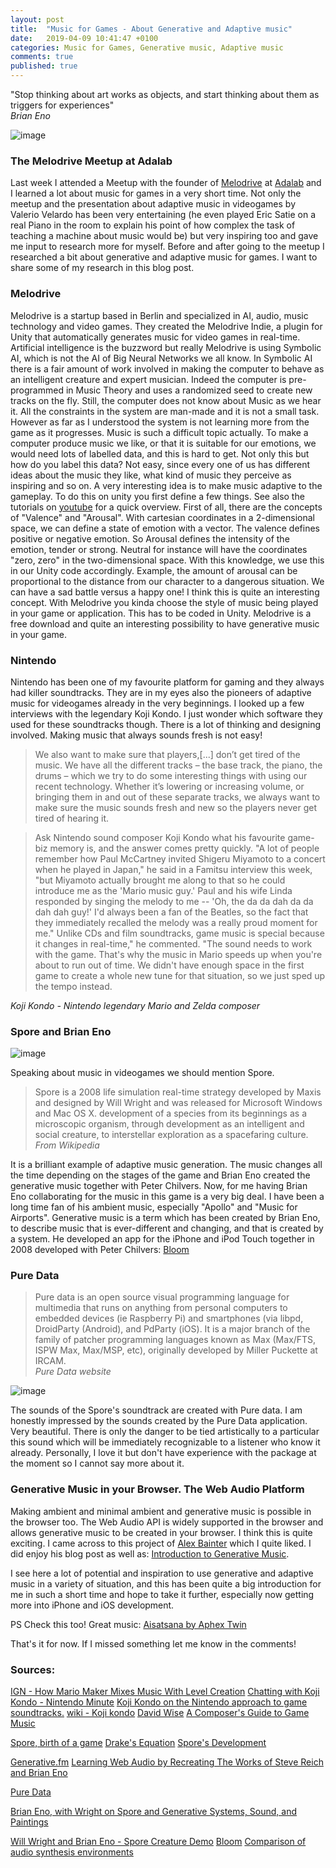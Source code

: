```yaml
---
layout: post
title:  "Music for Games - About Generative and Adaptive music"
date:   2019-04-09 10:41:47 +0100
categories: Music for Games, Generative music, Adaptive music
comments: true
published: true
---
```

<div class="message">
"Stop thinking about art works as objects, and start thinking about them as triggers for experiences" 
<br><cite>Brian Eno</cite>
</div>

![image](/assets/img/idalab-meetup.jpg)

### The Melodrive Meetup at Adalab 
Last week I attended a Meetup with the founder of [Melodrive](https://melodrive.com) at [Adalab](https://ada.com/team/) and I learned a lot about music for games in a very short time. 
Not only the meetup and the presentation about adaptive music in videogames by Valerio Velardo has been very entertaining (he even played Eric Satie on a real Piano in the room to explain his point of how complex the task of teaching a machine about music would be) but very inspiring too and gave me input to research more for myself.
Before and after going to the meetup I researched a bit about generative and adaptive music for games. 
I want to share some of my research in this blog post.

### Melodrive

Melodrive is a startup based in Berlin and specialized in AI, audio, music technology and video games. 
They created the Melodrive Indie, a plugin for Unity that automatically generates music for video games in real-time. 
Artificial intelligence is the buzzword but really Melodrive is using Symbolic AI, which is not the AI of Big Neural Networks we all know. 
In Symbolic AI there is a fair amount of work involved in making the computer to behave as an intelligent creature and expert musician. 
Indeed the computer is pre-programmed in Music Theory and uses a randomized seed to create new tracks on the fly. Still, the computer does not know about Music as we hear it. 
All the constraints in the system are man-made and it is not a small task. 
However as far as I understood the system is not learning more from the game as it progresses.
Music is such a difficult topic actually. 
To make a computer produce music we like, or that it is suitable for our emotions, we would need lots of labelled data, and this is hard to get. 
Not only this but how do you label this data? Not easy, since every one of us has different ideas about the music they like, what kind of music they perceive as inspiring and so on.
A very interesting idea is to make music adaptive to the gameplay. 
To do this on unity you first define a few things. See also the tutorials on [youtube](https://www.youtube.com/watch?v=fQeoPf9ivL4) for a quick overview.
First of all, there are the concepts of "Valence" and "Arousal". 
With cartesian coordinates in a 2-dimensional space, we can define a state of emotion with a vector. The valence defines positive or negative emotion. 
So Arousal defines the intensity of the emotion, tender or strong. Neutral for instance will have the coordinates "zero, zero" in the two-dimensional space.
With this knowledge, we use this in our Unity code accordingly. 
Example, the amount of arousal can be proportional to the distance from our character to a dangerous situation. We can have a sad battle versus a happy one! 
I think this is quite an interesting concept.
With Melodrive you kinda choose the style of music being played in your game or application. 
This has to be coded in Unity. Melodrive is a free download and quite an interesting possibility to have generative music in your game. 

### Nintendo

Nintendo has been one of my favourite platform for gaming and they always had killer soundtracks.
They are in my eyes also the pioneers of adaptive music for videogames already in the very beginnings.
I looked up a few interviews with the legendary Koji Kondo. I just wonder which software they used for these soundtracks though. 
There is a lot of thinking and designing involved. Making music that always sounds fresh is not easy!

> We also want to make sure that players,[...] don’t get tired of the music. 
We have all the different tracks – the base track, the piano, the drums – which we try to do some interesting things with using our recent technology. 
Whether it’s lowering or increasing volume, or bringing them in and out of these separate tracks, we always want to make sure the music sounds fresh and new so the players never get tired of hearing it.

> Ask Nintendo sound composer Koji Kondo what his favourite game-biz memory is, and the answer comes pretty quickly. 
"A lot of people remember how Paul McCartney invited Shigeru Miyamoto to a concert when he played in Japan," he said in a Famitsu interview this week, "but Miyamoto actually brought me along to that so he could introduce me as the 'Mario music guy.' 
Paul and his wife Linda responded by singing the melody to me -- 'Oh, the da da dah da da dah dah guy!' 
I'd always been a fan of the Beatles, so the fact that they immediately recalled the melody was a really proud moment for me."
Unlike CDs and film soundtracks, game music is special because it changes in real-time," he commented. "The sound needs to work with the game. 
That's why the music in Mario speeds up when you're about to run out of time. We didn't have enough space in the first game to create a whole new tune for that situation, so we just sped up the tempo instead.
<div>
<cite>Koji Kondo - Nintendo legendary Mario and Zelda composer </cite>
</div>

### Spore and Brian Eno

![image](/assets/img/spore.jpg)

Speaking about music in videogames we should mention Spore.

> Spore is a 2008 life simulation real-time strategy developed by Maxis and designed by Will Wright and was released for Microsoft Windows and Mac OS X.
development of a species from its beginnings as a microscopic organism, through development as an intelligent and social creature, to interstellar exploration as a spacefaring culture.
<br><cite>From Wikipedia</cite>

It is a brilliant example of adaptive music generation. 
The music changes all the time depending on the stages of the game and Brian Eno created the generative music together with Peter Chilvers.
Now, for me having Brian Eno collaborating for the music in this game is a very big deal.
I have been a long time fan of his ambient music, especially "Apollo" and "Music for Airports".
Generative music is a term which has been created by Brian Eno, to describe music that is ever-different and changing, and that is created by a system.
He developed an app for the iPhone and iPod Touch together in 2008 developed with Peter Chilvers: [Bloom](http://www.generativemusic.com/bloom.html)




### Pure Data

> Pure data is an open source visual programming language for multimedia that runs on anything from personal computers to embedded devices (ie Raspberry Pi) and smartphones (via libpd, DroidParty (Android), and PdParty (iOS). It is a major branch of the family of patcher programming languages known as Max (Max/FTS, ISPW Max, Max/MSP, etc), originally developed by Miller Puckette at IRCAM.
<br><cite>Pure Data website</cite>

![image](/assets/img/puredata.png)

The sounds of the Spore's soundtrack are created with Pure data.
I am honestly impressed by the sounds created by the Pure Data application. 
Very beautiful. 
There is only the danger to be tied artistically to a particular this sound which will be immediately recognizable to a listener who know it already. 
Personally, I love it but don't have experience with the package at the moment so I cannot say more about it.

### Generative Music in your Browser. The Web Audio Platform

Making ambient and minimal ambient and generative music is possible in the browser too.
The Web Audio API is widely supported in the browser and allows generative music to be created in your browser. I think this is quite exciting.
I came across to this project of [Alex Bainter](https://generative.fm) which I quite liked. I did enjoy his blog post as well as:
[Introduction to Generative Music](https://medium.com/@metalex9/introduction-to-generative-music-91e00e4dba11).

I see here a lot of potential and inspiration to use generative and adaptive music in a variety of situation, and this has been quite a big introduction for me in such a short time and hope to take it further, especially now getting more into iPhone and iOS development.

<!-- 
The Drake equation is a probabilistic argument used to estimate the number of active, communicative extraterrestrial civilizations in the Milky Way galaxy.
 -->

PS Check this too! Great music: [Aisatsana by Aphex Twin](https://www.youtube.com/watch?v=bj30yfuXKy4)

That's it for now. If I missed something let me know in the comments! 



### Sources:

[IGN - How Mario Maker Mixes Music With Level Creation](https://www.ign.com/articles/2014/12/08/how-mario-maker-mixes-music-with-level-creation)
[Chatting with Koji Kondo - Nintendo Minute](https://www.youtube.com/watch?v=3WsP4lnFq9w&t=3m25s)
[Koji Kondo on the Nintendo approach to game soundtracks.](https://web.archive.org/web/20150929062439/http://www.1up.com/news/mario-music)
[wiki - Koji kondo](https://en.wikipedia.org/wiki/Koji_Kondo)
[David Wise](http://davidwise.co.uk)
[A Composer's Guide to Game Music](https://mitpress.mit.edu/books/composers-guide-game-music)

[Spore, birth of a game](https://www.ted.com/talks/will_wright_makes_toys_that_make_worlds?language=en)
[Drake's Equation](https://en.wikipedia.org/wiki/Drake_equation)
[Spore's Development](https://en.wikipedia.org/wiki/Development_of_Spore)

[Generative.fm](https://generative.fm/about)
[Learning Web Audio by Recreating The Works of Steve Reich and Brian Eno](https://teropa.info/blog/2016/07/28/javascript-systems-music.html)

[Pure Data](https://en.wikipedia.org/wiki/Pure_Data)

[Brian Eno, with Wright on Spore and Generative Systems, Sound, and Paintings](http://cdm.link/2007/06/brian-eno-with-wright-on-spore-and-generative-systems-sound-and-paintings/)

[Will Wright and Brian Eno - Spore Creature Demo](https://www.youtube.com/watch?v=8PXiNNXUUF8)
[Bloom](http://www.generativemusic.com/bloom.html)
[Comparison of audio synthesis environments](https://en.wikipedia.org/wiki/Comparison_of_audio_synthesis_environments)
<br>